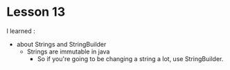 # Lesson 13
I learned :
- about Strings and StringBuilder
  - Strings are immutable in java
    - So if you're going to be changing a string a lot, use StringBuilder.
